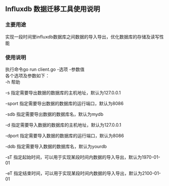 ## Influxdb 数据迁移工具使用说明  
  
### 主要用途  
  
实现一段时间里influxdb数据库之间数据的导入导出，优化数据库的存储及读写性能   

### 使用说明  

执行命令go run client.go -选项 -参数值  
各个选项及参数如下：  
-h        帮助  

-s        指定需要导出数据的数据库的主机地址，默认为127.0.0.1  

-sport    指定需要导出数据的数据库的运行端口，默认为8086   

-sdb      指定需要导出数据的数据库名，默认为mydb    

-d        指定需要导入数据的数据库的主机地址，默认为127.0.0.1   

-dport    指定需要导入数据的数据库的运行端口，默认为8086    

-ddb      指定需要导入数据的数据库名，默认为yourdb    

-sT       指定起始时间，可以用于实现某段时间内数据的导入导出，默认为1970-01-01   

-eT       指定结束时间，可以用于实现某段时间内数据的导入导出，默认为2100-01-01